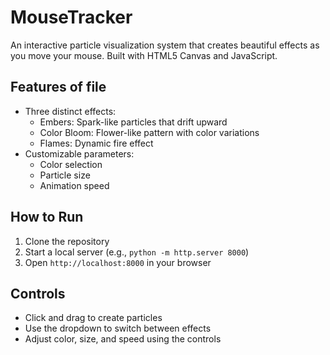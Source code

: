 # MouseTracker

An interactive particle visualization system that creates beautiful effects as you move your mouse. Built with HTML5 Canvas and JavaScript.

## Features of file

- Three distinct effects:
  - Embers: Spark-like particles that drift upward
  - Color Bloom: Flower-like pattern with color variations
  - Flames: Dynamic fire effect
- Customizable parameters:
  - Color selection
  - Particle size
  - Animation speed

## How to Run

1. Clone the repository
2. Start a local server (e.g., `python -m http.server 8000`)
3. Open `http://localhost:8000` in your browser

## Controls

- Click and drag to create particles
- Use the dropdown to switch between effects
- Adjust color, size, and speed using the controls
